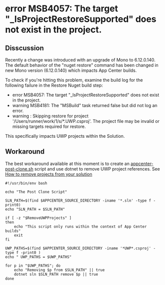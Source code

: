 # error MSB4057: The target "_IsProjectRestoreSupported" does not exist in the project.

## Disscussion

Recently a change was introduced with an upgrade of Mono to 6.12.0.140. The default behavior of the "nuget restore" command has been changed in new Mono version (6.12.0.140) which impacts App Center builds. 

To check if you're hitting this problem, examine the build log for the following failure in the Restore Nuget build step:

* error MSB4057: The target "_IsProjectRestoreSupported" does not exist in the project.
* warning MSB4181: The "MSBuild" task returned false but did not log an error. 
* warning : Skipping restore for project '/Users/runner/work/1/s/*.UWP.csproj'. The project file may be invalid or missing targets required for restore.

This specifically impacts UWP projects within the Solution.

## Workaround

The best workaround available at this moment is to create an [appcenter-post-clone.sh](/Build_Scripts/Remove_Project_From_Solution.md) script and use dotnet to remove UWP project references. See [How to remove projects from your solution](/Build_Scripts/Remove_Project_From_Solution.md)

    #!/usr/bin/env bash

    echo "The Post Clone Script"

    SLN_PATH=$(find $APPCENTER_SOURCE_DIRECTORY -iname '*.sln' -type f -print0)
    echo "SLN_PATH = $SLN_PATH"

    if [ -z "$RemoveUWPProjects" ]
    then 
        echo "This script only runs within the context of App Center builds"
        exit
    fi

    UWP_PATHS=$(find $APPCENTER_SOURCE_DIRECTORY -iname '*UWP*.csproj' -type f -print0 )
    echo " UWP_PATHS = $UWP_PATHS"

    for p in "$UWP_PATHS"; do
        echo "Removing $p from $SLN_PATH" || true
        dotnet sln $SLN_PATH remove $p || true
    done




